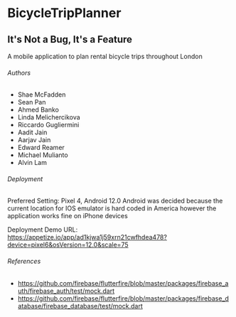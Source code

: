# BicycleTripPlanner
## It's Not a Bug, It's a Feature
A mobile application to plan rental bicycle trips throughout London

###### Authors
- Shae McFadden
- Sean Pan
- Ahmed Banko
- Linda Melichercikova
- Riccardo Gugliermini
- Aadit Jain
- Aarjav Jain
- Edward Reamer
- Michael Mulianto
- Alvin Lam

###### Deployment
Preferred Setting: Pixel 4, Android 12.0
Android was decided because the current location for IOS emulator is hard coded in America however the application works fine on iPhone devices

Deployment Demo URL: https://appetize.io/app/ad1kjwa1j59xrn21cwfhdea478?device=pixel6&osVersion=12.0&scale=75

###### References
- https://github.com/firebase/flutterfire/blob/master/packages/firebase_auth/firebase_auth/test/mock.dart
- https://github.com/firebase/flutterfire/blob/master/packages/firebase_database/firebase_database/test/mock.dart
